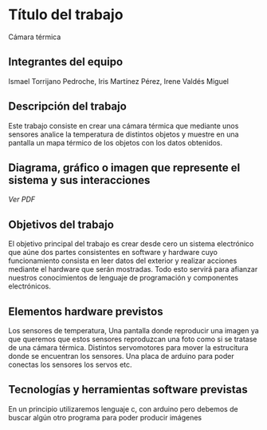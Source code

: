 # Título del trabajo
Cámara térmica

## Integrantes del equipo
Ismael Torrijano Pedroche,  Iris Martínez Pérez,  Irene Valdés Miguel

## Descripción del trabajo
Este trabajo consiste en crear una cámara térmica que mediante unos sensores analice la temperatura de distintos objetos y muestre en una pantalla un mapa térmico de los objetos con los datos obtenidos.

## Diagrama, gráfico o imagen que represente el sistema y sus interacciones
*Ver PDF*
## Objetivos del trabajo
El objetivo principal del trabajo es crear desde cero un sistema electrónico que aúne dos partes consistentes en software y hardware cuyo funcionamiento consista en leer datos del exterior y realizar acciones mediante el hardware que serán mostradas. Todo esto servirá para afianzar nuestros conocimientos de lenguaje de programación y componentes electrónicos.

## Elementos hardware previstos
Los sensores de temperatura,
Una pantalla donde reproducir una imagen ya que queremos que estos sensores reproduzcan una foto como si se tratase de una cámara térmica.
Distintos servomotores para mover la estrucitura donde se encuentran los sensores. 
Una placa de arduino para poder conectas los sensores los servos etc.

## Tecnologías y herramientas software previstas
En un principio utilizaremos lenguaje c, con arduino pero debemos de buscar algún otro programa para poder producir imágenes
